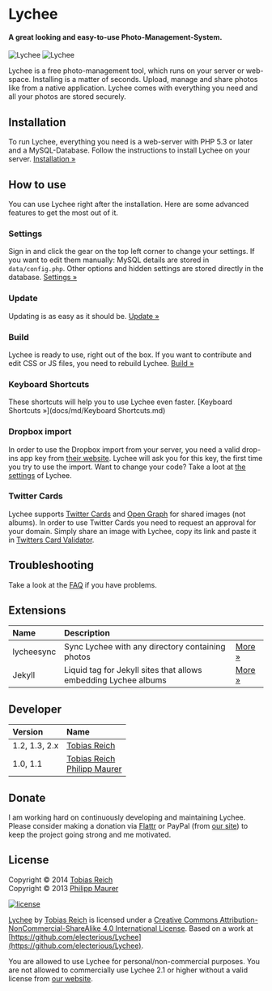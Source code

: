 # Lychee

#### A great looking and easy-to-use Photo-Management-System.

![Lychee](http://l.electerious.com/uploads/big/136b4779d133a94666d5f0d151b8ea2f.png)
![Lychee](http://l.electerious.com/uploads/big/580f1300f884c330fa34b652decb0571.png)

Lychee is a free photo-management tool, which runs on your server or web-space. Installing is a matter of seconds. Upload, manage and share photos like from a native application. Lychee comes with everything you need and all your photos are stored securely.

## Installation

To run Lychee, everything you need is a web-server with PHP 5.3 or later and a MySQL-Database. Follow the instructions to install Lychee on your server. [Installation &#187;](docs/md/Installation.md)

## How to use

You can use Lychee right after the installation. Here are some advanced features to get the most out of it.

### Settings

Sign in and click the gear on the top left corner to change your settings. If you want to edit them manually: MySQL details are stored in `data/config.php`. Other options and hidden settings are stored directly in the database. [Settings &#187;](docs/md/Settings.md)

### Update

Updating is as easy as it should be.  [Update &#187;](docs/md/Update.md)

### Build

Lychee is ready to use, right out of the box. If you want to contribute and edit CSS or JS files, you need to rebuild Lychee. [Build &#187;](docs/md/Build.md)

### Keyboard Shortcuts

These shortcuts will help you to use Lychee even faster. [Keyboard Shortcuts &#187;](docs/md/Keyboard Shortcuts.md)

### Dropbox import

In order to use the Dropbox import from your server, you need a valid drop-ins app key from [their website](https://www.dropbox.com/developers/apps/create). Lychee will ask you for this key, the first time you try to use the import. Want to change your code? Take a loot at [the settings](docs/md/Settings.md) of Lychee.

### Twitter Cards

Lychee supports [Twitter Cards](https://dev.twitter.com/docs/cards) and [Open Graph](http://opengraphprotocol.org) for shared images (not albums). In order to use Twitter Cards you need to request an approval for your domain. Simply share an image with Lychee, copy its link and paste it in [Twitters Card Validator](https://dev.twitter.com/docs/cards/validation/validator).

## Troubleshooting

Take a look at the [FAQ](docs/md/FAQ.md) if you have problems.

## Extensions

| Name | Description | |
|:-----------|:------------|:------------|
| lycheesync | Sync Lychee with any directory containing photos | [More &#187;](https://github.com/GustavePate/lycheesync) |
| Jekyll | Liquid tag for Jekyll sites that allows embedding Lychee albums | [More &#187;](https://gist.github.com/tobru/9171700) |

## Developer
| Version | Name |
|:-----------|:------------|
| 1.2, 1.3, 2.x | [Tobias Reich](http://electerious.com)|
| 1.0, 1.1 | [Tobias Reich](http://electerious.com)<br>[Philipp Maurer](http://phinal.net) |

## Donate

I am working hard on continuously developing and maintaining Lychee. Please consider making a donation via [Flattr](https://flattr.com/submit/auto?user_id=electerious&url=http%3A%2F%2Flychee.electerious.com&title=Lychee&category=software) or PayPal (from [our site](http://lychee.electerious.com/)) to keep the project going strong and me motivated.

## License

Copyright &copy; 2014 [Tobias Reich](http://electerious.com)  
Copyright &copy; 2013 [Philipp Maurer](http://phinal.net)  

[![license](http://i.creativecommons.org/l/by-nc-sa/4.0/80x15.png)](http://creativecommons.org/licenses/by-nc-sa/4.0/deed.en_US)

[Lychee](http://purl.org/dc/terms/) by [Tobias Reich](http://electerious.com) is licensed under a [Creative Commons Attribution-NonCommercial-ShareAlike 4.0 International License](http://creativecommons.org/licenses/by-nc-sa/4.0/deed.en_US). Based on a work at [https://github.com/electerious/Lychee](https://github.com/electerious/Lychee).

You are allowed to use Lychee for personal/non-commercial purposes. You are not allowed to commercially use Lychee 2.1 or higher without a valid license from [our website](http://lychee.electerious.com).

